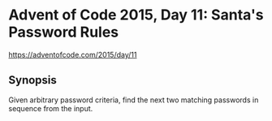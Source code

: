 # Advent of Code 2015, Day 11: Santa's Password Rules

https://adventofcode.com/2015/day/11

## Synopsis

Given arbitrary password criteria, find the next two matching passwords in sequence from the input.
